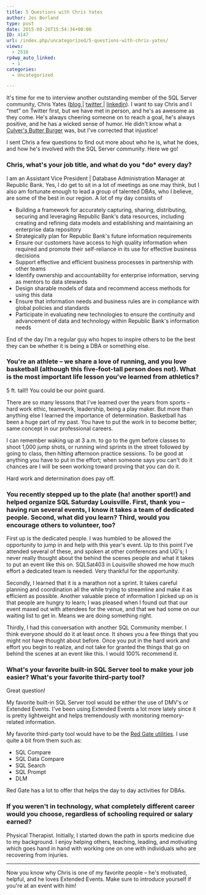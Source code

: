 ```yaml
---
title: 5 Questions with Chris Yates
author: Jes Borland
type: post
date: 2015-08-26T15:54:34+00:00
ID: 4147
url: /index.php/uncategorized/5-questions-with-chris-yates/
views:
  - 2516
rp4wp_auto_linked:
  - 1
categories:
  - Uncategorized

---
```

It's time for me to interview another outstanding member of the SQL Server community, Chris Yates (<a href="http://t.co/lGx0ZW4YLP" target="_blank">blog </a>| <a href="https://twitter.com/YatesSQL" target="_blank">twitter </a>| <a href="https://www.linkedin.com/in/sqlyates" target="_blank">linkedin</a>). I want to say Chris and I “met” on Twitter first, but we have met in person, and he's as awesome as they come. He's always cheering someone on to reach a goal, he's always positive, and he has a wicked sense of humor. He didn't know what a <a href="http://www.culvers.com/menu-and-nutrition/butterburgers/" target="_blank">Culver's Butter Burger</a> was, but I've corrected that injustice!

I sent Chris a few questions to find out more about who he is, what he does, and how he's involved with the SQL Server community. Here we go!

### Chris, what's your job title, and what do you \*do\* every day?

I am an Assistant Vice President | Database Administration Manager at Republic Bank. Yes, I do get to sit in a lot of meetings as one may think, but I also am fortunate enough to lead a group of talented DBAs, who I believe, are some of the best in our region. A lot of my day consists of

  * Building a framework for accurately capturing, sharing, distributing, securing and leveraging Republic Bank's data resources, including creating and refining data models and establishing and maintaining an enterprise data repository
  * Strategically plan for Republic Bank's future information requirements
  * Ensure our customers have access to high quality information when required and promote their self-reliance in its use for effective business decisions
  * Support effective and efficient business processes in partnership with other teams
  * Identify ownership and accountability for enterprise information, serving as mentors to data stewards
  * Design sharable models of data and recommend access methods for using this data
  * Ensure that information needs and business rules are in compliance with global policies and standards
  * Participate in evaluating new technologies to ensure the continuity and advancement of data and technology within Republic Bank's information needs

End of the day I’m a regular guy who hopes to inspire others to be the best they can be whether it is being a DBA or something else.

### You're an athlete – we share a love of running, and you love basketball (although this five-foot-tall person does not). What is the most important life lesson you've learned from athletics?

5 ft. tall!! You could be our point guard.

There are so many lessons that I've learned over the years from sports – hard work ethic, teamwork, leadership, being a play maker. But more than anything else I learned the importance of determination. Basketball has been a huge part of my past. You have to put the work in to become better; same concept in our professional careers.

I can remember waking up at 3 a.m. to go to the gym before classes to shoot 1,000 jump shots, or running wind sprints in the street followed by going to class, then hitting afternoon practice sessions. To be good at anything you have to put in the effort; when someone says you can't do it chances are I will be seen working toward proving that you can do it.

Hard work and determination does pay off.

### You recently stepped up to the plate (ha! another sport!) and helped organize SQL Saturday Louisville. First, thank you – having run several events, I know it takes a team of dedicated people. Second, what did you learn? Third, would you encourage others to volunteer, too?

First up is the dedicated people. I was humbled to be allowed the opportunity to jump in and help with this year's event. Up to this point I've attended several of these, and spoken at other conferences and UG's; I never really thought about the behind the scenes people and what it takes to put an event like this on. SQLSat403 in Louisville showed me how much effort a dedicated team is needed. Very thankful for the opportunity.

Secondly, I learned that it is a marathon not a sprint. It takes careful planning and coordination all the while trying to streamline and make it as efficient as possible. Another valuable piece of information I picked up on is that people are hungry to learn; I was pleased when I found out that our event maxed out with attendees for the venue, and that we had some on our waiting list to get in. Means we are doing something right.

Thirdly, I had this conversation with another SQL Community member. I think everyone should do it at least once. It shows you a few things that you might not have thought about before. Once you put in the hard work and effort you begin to realize, and not take for granted the things that go on behind the scenes at an event like this. I would 100% recommend it.

### What's your favorite built-in SQL Server tool to make your job easier? What's your favorite third-party tool?

Great question!

My favorite built-in SQL Server tool would be either the use of DMV's or Extended Events. I've been using Extended Events a lot more lately since it is pretty lightweight and helps tremendously with monitoring memory-related information.

My favorite third-party tool would have to be the <a href="http://www.red-gate.com/" target="_blank">Red Gate utilities</a>. I use quite a bit from them such as:

  * SQL Compare
  * SQL Data Compare
  * SQL Search
  * SQL Prompt
  * DLM

Red Gate has a lot to offer that helps the day to day activities for DBAs.

### If you weren't in technology, what completely different career would you choose, regardless of schooling required or salary earned?

Physical Therapist. Initially, I started down the path in sports medicine due to my background. I enjoy helping others, teaching, leading, and motivating which goes hand in hand with working one on one with individuals who are recovering from injuries.

* * *

Now you know why Chris is one of my favorite people – he's motivated, helpful, and he loves Extended Events. Make sure to introduce yourself if you're at an event with him!